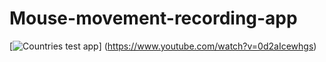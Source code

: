 # Mouse-movement-recording-app
[![Countries test app](https://img.youtube.com/vi/0d2aIcewhgs/0.jpg)]
(https://www.youtube.com/watch?v=0d2aIcewhgs)
